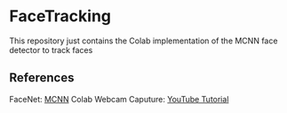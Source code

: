 # FaceTracking
This repository just contains the Colab implementation of the MCNN face detector to track faces


## References
FaceNet: [MCNN](https://github.com/timesler/facenet-pytorch)
Colab Webcam Caputure: [YouTube Tutorial](https://www.youtube.com/watch?v=YjWh7QvVH60&feature=youtu.be)
